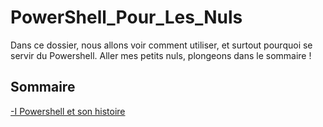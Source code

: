 # PowerShell_Pour_Les_Nuls

Dans ce dossier, nous allons voir comment utiliser, et surtout pourquoi se servir du Powershell. Aller mes petits nuls, plongeons dans le sommaire !


## Sommaire

[-I Powershell et son histoire](https://github.com/taobourmaud/Linux_dossier/blob/main/Powershell_History.md)
